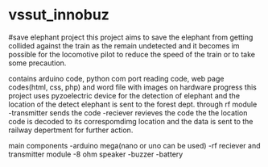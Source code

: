# vssut_innobuz
#save elephant project
this project aims to save the elephant from getting collided against the train as the remain undetected and it becomes im possible for the locomotive pilot to reduce the speed of the train or to take some precaution.

contains arduino code, python com port reading code, web page codes(html, css, php) and word file with images on hardware progress
this project uses pyzoelectric device for the detection of elephant and the location of the detect elephant is sent to the forest dept. through
rf module 
  -transmitter sends the code
  -reciever revieves the code
the the location code is decoded to its correspomdimg location and the data is sent to the railway depertment for further action.

main components
  -arduino mega(nano or uno can be used)
  -rf reciever and transmitter module
  -8 ohm speaker
  -buzzer
  -battery
